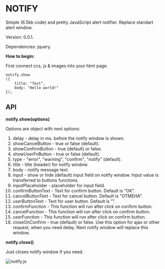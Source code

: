 # NOTIFY
Simple (6.5kb code) and pretty JavaScript alert notifier. Replace standart alert window. 

Version: 0.0.1.

Dependencies: jquery.

**How to begin:**

First connect ccs, js & images into your html page.

```
notify.show
({
	title: "Test",
	body: "Hello world!"
});
```

## API

**notify.show(options)**

Options are object with next options:
1. delay - delay in ms. before the notify window is shown.
2. showCancelButton - true or false (default).
3. showConfirmButton - true (default) or false.
4. showUserFnButton - true or false (default).
5. type - "error", "warning", "confirm", "notify" (default).
6. title - title (header) for notify window.
7. body - notify message text.
8. input - show or hide (default) input field on notify window. Input value is transferred to buttons functions.
9. inputPlaceholder - placeholder for input field.
10. confirmButtonText - Text for confirm button. Default is "OK".
11. cancelButtonText  - Text for cancel button. Default is "ОТМЕНА".
12. userButtonText - Text for user button. Default is "".
13. confirmFunction - This function will run after click on confirm button.
14. cancelFunction  - This function will run after click on confirm button.
15. userFunction - This function will run after click on confirm button.
16. closeOnConfirm - true (default) or false. Use this option for ajax or other request, when you need delay. Next notify window will replace this window.

**notify.close()**

Just closes notify window if you need.

![notify.js](http://www.imageup.ru/img232/2885861/notify.jpg)
